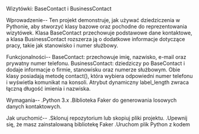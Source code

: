 Wizytówki: BaseContact i BusinessContact

Wprowadzenie--
Ten projekt demonstruje, jak używać dziedziczenia w Pythonie, aby stworzyć klasy bazowe oraz pochodne do reprezentowania wizytówek.
Klasa BaseContact przechowuje podstawowe dane kontaktowe, a klasa BusinessContact rozszerza ją o dodatkowe informacje dotyczące pracy, takie jak stanowisko i numer służbowy.

Funkcjonalności--
    BaseContact: przechowuje imię, nazwisko, e-mail oraz prywatny numer telefonu.
    BusinessContact: dziedziczy po BaseContact i dodaje informacje o firmie, stanowisku oraz numerze służbowym.
    Obie klasy posiadają metodę contact(), która wybiera odpowiedni numer telefonu i wyświetla komunikat na konsoli.
    Atrybut dynamiczny label_length zwraca łączną długość imienia i nazwiska.
    
Wymagania--
    .Python 3.x
    .Biblioteka Faker do generowania losowych danych kontaktowych.

Jak uruchomić--
    .Sklonuj repozytorium lub skopiuj pliki projektu.
    .Upewnij się, że masz zainstalowaną bibliotekę Faker
    .Uruchom plik Python z kodem
    
